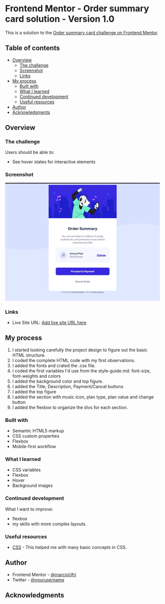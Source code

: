 # Frontend Mentor - Order summary card solution - Version 1.0

This is a solution to the [Order summary card challenge on Frontend Mentor](https://www.frontendmentor.io/challenges/order-summary-component-QlPmajDUj).

## Table of contents

- [Overview](#overview)
  - [The challenge](#the-challenge)
  - [Screenshot](#screenshot)
  - [Links](#links)
- [My process](#my-process)
  - [Built with](#built-with)
  - [What I learned](#what-i-learned)
  - [Continued development](#continued-development)
  - [Useful resources](#useful-resources)
- [Author](#author)
- [Acknowledgments](#acknowledgments)

## Overview

### The challenge

Users should be able to:
- See hover states for interactive elements

### Screenshot

![](./screenshots/desktop-preview.JPG)


### Links

- Live Site URL: [Add live site URL here](https://marcioufrj.github.io/challenge-newbie-order-summary/)

## My process

1. I started looking carefully the project design to figure out the basic HTML structure.
2. I coded the complete HTML code with my first observations.
3. I added the fonts and crated the .css file.
4. I coded the first variables I'd use from the style-guide.md: font-size, font-weights and colors
5. I added the background color and top figure.
6. I added the Title, Description, Payment/Cancel buttons
7. I added the top figure
8. I added the section with music icon, plan type, plan value and change button
9. I added the flexbox to organize the divs for each section.

### Built with

- Semantic HTML5 markup
- CSS custom properties
- Flexbox
- Mobile-first workflow

### What I learned

- CSS variables
- Flexbox
- Hover
- Background images

### Continued development

What I want to improve:
  - flexbox
  - my skills with more complex layouts.

### Useful resources

- [CSS](https://www.w3schools.com/css/default.asp) - This helped me with many basic concepts in CSS.

## Author

- Frontend Mentor - [@marcioUfrj](https://www.frontendmentor.io/profile/marcioUfrj)
- Twitter - [@yourusername](https://www.twitter.com/yourusername)

## Acknowledgments


